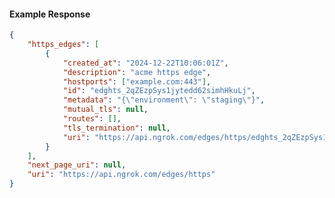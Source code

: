 <!-- Code generated for API Clients. DO NOT EDIT. -->

#### Example Response

```json
{
	"https_edges": [
		{
			"created_at": "2024-12-22T10:06:01Z",
			"description": "acme https edge",
			"hostports": ["example.com:443"],
			"id": "edghts_2qZEzpSys1jytedd62simhHkuLj",
			"metadata": "{\"environment\": \"staging\"}",
			"mutual_tls": null,
			"routes": [],
			"tls_termination": null,
			"uri": "https://api.ngrok.com/edges/https/edghts_2qZEzpSys1jytedd62simhHkuLj"
		}
	],
	"next_page_uri": null,
	"uri": "https://api.ngrok.com/edges/https"
}
```
